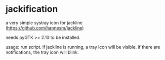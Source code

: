 # jackification
a very simple systray icon for jackline (https://github.com/hannesm/jackline)

needs pyGTK >= 2.10 to be installed.

usage: run script. if jackline is running, a tray icon will be visible. if there are notifications, the tray icon will blink.
